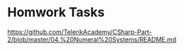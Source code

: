 # Homwork Tasks
https://github.com/TelerikAcademy/CSharp-Part-2/blob/master/04.%20Numeral%20Systems/README.md